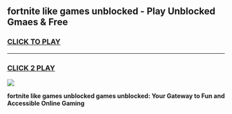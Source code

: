 
## fortnite like games unblocked - Play Unblocked Gmaes & Free
<h3>
<a href="https://news.freeplayer.one?title=fortnite_like_games_unblocked&ref=23F">CLICK TO PLAY</a></h3>
<hr>

<h3>
<a href="https://news.freeplayer.one?title=fortnite_like_games_unblocked&ref=23F">CLICK 2 PLAY</a>
  
</h3>

<a href="https://news.freeplayer.one?title=fortnite_like_games_unblocked&ref=23F/"><img src="https://clearcache.store/games.png"></a>


**fortnite like games unblocked games unblocked: Your Gateway to Fun and Accessible Online Gaming**
